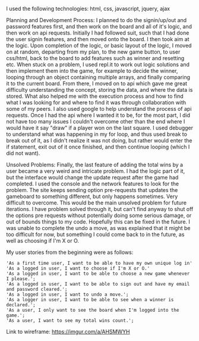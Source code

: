 I used the following technologies:
html, css, javascript, jquery, ajax

Planning and Development Process:
I planned to do the signin/up/out and password features first, and then work on the board and all of it's logic, and then work on api requests. Initially I had followed suit, such that I had done the user signin features, and then moved onto the board. I then took aim at the logic. Upon completion of the logic, or basic layout of the logic, I moved on at random, departing from my plan, to the new game button, to user css/html, back to the board to add features such as winner and resetting etc. When stuck on a problem, I used repl.it to work out logic solutions and then implement them into the game, for example to decide the winner, looping through an object containing multiple arrays, and finally comparing it to the current board. From there, I moved on to api which gave me great difficulty understanding the concept, storing the data, and where the data is stored. What also helped me with the execution process and how to find what I was looking for and where to find it was through collaboration with some of my peers. I also used google to help understand the process of api requests. Once I had the api where I wanted it to be, for the most part, I did not have too many issues I couldn't overcome other than the end where I would have it say "draw" if a player won on the last square. I used debugger to understand what was happening in my for loop, and thus used break to break out of it, as I didn't realize it was not doing, but rather would enter the if statement, exit out of it once finished, and then continue looping (which I did not want). 

Unsolved Problems:
Finally, the last feature of adding the total wins by a user became a very weird and intricate problem. I had the logic part of it, but the interface would change the update request after the game had completed. I used the console and the network features to look for the problem. The site keeps sending option pre-requests that updates the gameboard to something different, but only happens sometimes. Very difficult to overcome. This would be the main unsolved problem for future iterations. I have problem solved through it, but can't find anyway to shut off the options pre requests without potentially doing some serious damage, or out of bounds things to my code. Hopefully this can be fixed in the future. I was unable to complete the undo a move, as was explained that it might be too difficult for now, but something I could come back to in the future, as well as choosing if I'm X or O.



My user stories from the beginning were as follows: 

	'As a first time user, I want to be able to have my own unique log in'
	'As a logged in user, I want to choose if I'm X or O.'
	'As a logged in user, I want to be able to choose a new game whenever I please.'; 
	'As a logged in user, I want to be able to sign out and have my email and password cleared.'; 
	'As a logged in user, I want to undo a move.'; 
	'As a logger in user, I want to be able to see when a winner is declared.'; 
	'As a user, I only want to see the board when I'm logged into the game.'; 
	'As a user, I want to see my total wins count.'; 



Link to wireframe: https://imgur.com/a/AHSMWYH
